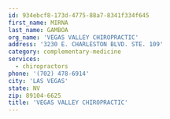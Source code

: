 ```yaml
---
id: 934ebcf8-173d-4775-88a7-8341f334f645
first_name: MIRNA
last_name: GAMBOA
org_name: 'VEGAS VALLEY CHIROPRACTIC'
address: '3230 E. CHARLESTON BLVD. STE. 109'
category: complementary-medicine
services:
  - chiropractors
phone: '(702) 478-6914'
city: 'LAS VEGAS'
state: NV
zip: 89104-6625
title: 'VEGAS VALLEY CHIROPRACTIC'
---
```

